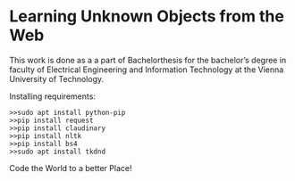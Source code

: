 # Learning Unknown Objects from the Web

This work is done as a a part of Bachelorthesis for the bachelor’s degree in faculty of Electrical Engineering and Information Technology at the Vienna University of Technology.

Installing requirements:
```
>>sudo apt install python-pip
>>pip install request
>>pip install claudinary
>>pip install nltk
>>pip install bs4
>>sudo apt install tkdnd
```
Code the World to a better Place!

